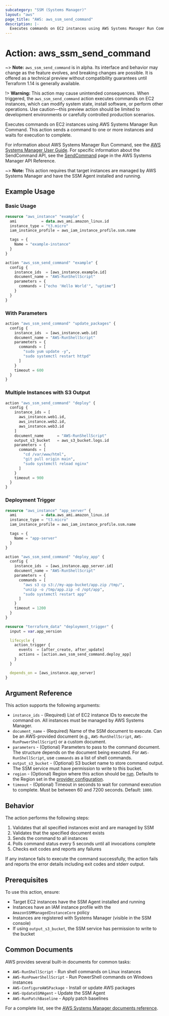 ```yaml
---
subcategory: "SSM (Systems Manager)"
layout: "aws"
page_title: "AWS: aws_ssm_send_command"
description: |-
  Executes commands on EC2 instances using AWS Systems Manager Run Command.
---
```


# Action: aws_ssm_send_command

~> **Note:** `aws_ssm_send_command` is in alpha. Its interface and behavior may change as the feature evolves, and breaking changes are possible. It is offered as a technical preview without compatibility guarantees until Terraform 1.14 is generally available.

!> **Warning:** This action may cause unintended consequences. When triggered, the `aws_ssm_send_command` action executes commands on EC2 instances, which can modify system state, install software, or perform other operations. Use caution—this preview action should be limited to development environments or carefully controlled production scenarios.

Executes commands on EC2 instances using AWS Systems Manager Run Command. This action sends a command to one or more instances and waits for execution to complete.

For information about AWS Systems Manager Run Command, see the [AWS Systems Manager User Guide](https://docs.aws.amazon.com/systems-manager/latest/userguide/execute-remote-commands.html). For specific information about the SendCommand API, see the [SendCommand](https://docs.aws.amazon.com/systems-manager/latest/APIReference/API_SendCommand.html) page in the AWS Systems Manager API Reference.

~> **Note:** This action requires that target instances are managed by AWS Systems Manager and have the SSM Agent installed and running.

## Example Usage

### Basic Usage

```terraform
resource "aws_instance" "example" {
  ami           = data.aws_ami.amazon_linux.id
  instance_type = "t3.micro"
  iam_instance_profile = aws_iam_instance_profile.ssm.name

  tags = {
    Name = "example-instance"
  }
}

action "aws_ssm_send_command" "example" {
  config {
    instance_ids  = [aws_instance.example.id]
    document_name = "AWS-RunShellScript"
    parameters = {
      commands = ["echo 'Hello World'", "uptime"]
    }
  }
}
```

### With Parameters

```terraform
action "aws_ssm_send_command" "update_packages" {
  config {
    instance_ids  = [aws_instance.web.id]
    document_name = "AWS-RunShellScript"
    parameters = {
      commands = [
        "sudo yum update -y",
        "sudo systemctl restart httpd"
      ]
    }
    timeout = 600
  }
}
```

### Multiple Instances with S3 Output

```terraform
action "aws_ssm_send_command" "deploy" {
  config {
    instance_ids = [
      aws_instance.web1.id,
      aws_instance.web2.id,
      aws_instance.web3.id
    ]
    document_name      = "AWS-RunShellScript"
    output_s3_bucket   = aws_s3_bucket.logs.id
    parameters = {
      commands = [
        "cd /var/www/html",
        "git pull origin main",
        "sudo systemctl reload nginx"
      ]
    }
    timeout = 900
  }
}
```

### Deployment Trigger

```terraform
resource "aws_instance" "app_server" {
  ami           = data.aws_ami.amazon_linux.id
  instance_type = "t3.micro"
  iam_instance_profile = aws_iam_instance_profile.ssm.name

  tags = {
    Name = "app-server"
  }
}

action "aws_ssm_send_command" "deploy_app" {
  config {
    instance_ids  = [aws_instance.app_server.id]
    document_name = "AWS-RunShellScript"
    parameters = {
      commands = [
        "aws s3 cp s3://my-app-bucket/app.zip /tmp/",
        "unzip -o /tmp/app.zip -d /opt/app",
        "sudo systemctl restart app"
      ]
    }
    timeout = 1200
  }
}

resource "terraform_data" "deployment_trigger" {
  input = var.app_version

  lifecycle {
    action_trigger {
      events  = [after_create, after_update]
      actions = [action.aws_ssm_send_command.deploy_app]
    }
  }

  depends_on = [aws_instance.app_server]
}
```

## Argument Reference

This action supports the following arguments:

* `instance_ids` - (Required) List of EC2 instance IDs to execute the command on. All instances must be managed by AWS Systems Manager.
* `document_name` - (Required) Name of the SSM document to execute. Can be an AWS-provided document (e.g., `AWS-RunShellScript`, `AWS-RunPowerShellScript`) or a custom document.
* `parameters` - (Optional) Parameters to pass to the command document. The structure depends on the document being executed. For `AWS-RunShellScript`, use `commands` as a list of shell commands.
* `output_s3_bucket` - (Optional) S3 bucket name to store command output. The SSM service must have permission to write to this bucket.
* `region` - (Optional) Region where this action should be [run](https://docs.aws.amazon.com/general/latest/gr/rande.html#regional-endpoints). Defaults to the Region set in the [provider configuration](https://registry.terraform.io/providers/hashicorp/aws/latest/docs#aws-configuration-reference).
* `timeout` - (Optional) Timeout in seconds to wait for command execution to complete. Must be between 60 and 7200 seconds. Default: `1800`.

## Behavior

The action performs the following steps:

1. Validates that all specified instances exist and are managed by SSM
2. Validates that the specified document exists
3. Sends the command to all instances
4. Polls command status every 5 seconds until all invocations complete
5. Checks exit codes and reports any failures

If any instance fails to execute the command successfully, the action fails and reports the error details including exit codes and stderr output.

## Prerequisites

To use this action, ensure:

* Target EC2 instances have the SSM Agent installed and running
* Instances have an IAM instance profile with the `AmazonSSMManagedInstanceCore` policy
* Instances are registered with Systems Manager (visible in the SSM console)
* If using `output_s3_bucket`, the SSM service has permission to write to the bucket

## Common Documents

AWS provides several built-in documents for common tasks:

* `AWS-RunShellScript` - Run shell commands on Linux instances
* `AWS-RunPowerShellScript` - Run PowerShell commands on Windows instances
* `AWS-ConfigureAWSPackage` - Install or update AWS packages
* `AWS-UpdateSSMAgent` - Update the SSM Agent
* `AWS-RunPatchBaseline` - Apply patch baselines

For a complete list, see the [AWS Systems Manager documents reference](https://docs.aws.amazon.com/systems-manager/latest/userguide/sysman-ssm-docs.html).
